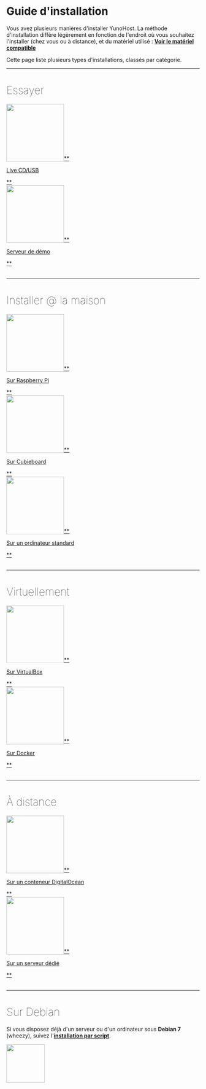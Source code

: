 # Guide d'installation

Vous avez plusieurs manières d'installer YunoHost. La méthode d'installation diffère légèrement en fonction de l'endroit où vous souhaitez l'installer (chez vous ou à distance), et du matériel utilisé : **[Voir le matériel compatible](/hardware_fr)**

Cette page liste plusieurs types d'installations, classés par catégorie.

---

<h1 style="font-weight: 100">Essayer</h1>

<div class="row">

<div class="col col-md-3 text-center">
<a href="/try_at_home"><img src="https://yunohost.org/images/usb_key.png" height=150 style="vertical-align:bottom">**<p>Live CD/USB</p>**</a>
</div>

<div class="col col-md-3 text-center">
<a href="/try"><img height=150 src="https://yunohost.org/logo.png" style="vertical-align:bottom">**<p>Serveur de démo</p>**</a>
</div>


</div>

<br>

---

<h1 style="font-weight: 100">Installer @ la maison</h1>

<div class="row">

<div class="col col-md-3 text-center">
<a href="/install_on_raspberry_fr"><img src="https://yunohost.org/images/Raspberry_Pi_-_Model_A.jpg" height=150 style="vertical-align:bottom">**<p>Sur Raspberry Pi</p>**</a>
</div>

<div class="col col-md-3 text-center">
<a href="/install_on_cubieboard_fr"><img src="https://yunohost.org/images/cubieboard2.png" height=150 style="vertical-align:bottom">**<p>Sur Cubieboard</p>**</a>
</div>

<div class="col col-md-3 text-center">
<a href="/install_iso_fr"><img src="https://yunohost.org/images/laptop.png" height=150 style="vertical-align:bottom">**<p>Sur un ordinateur standard</p>**</a>
</div>

</div>

<br>

---

<h1 style="font-weight: 100">Virtuellement</h1>

<div class="row">

<div class="col col-md-3 text-center">
<a href="/install_on_virtualbox_fr"><img src="https://yunohost.org/images/virtualbox.png" height=150 style="vertical-align:bottom">**<p>Sur VirtualBox</p>**</a>
</div>


<div class="col col-md-3 text-center">
<a href="/docker_fr"><img src="https://yunohost.org/images/docker.png" height=150 style="vertical-align:bottom">**<p>Sur Docker</p>**</a>
</div>

</div>

<br>

---

<h1 style="font-weight: 100">À distance</h1>

<div class="row">

<div class="col col-md-3 text-center">
<a href="/install_on_digitalocean_fr"><img src="https://yunohost.org/images/digitalocean.png" height=150 style="vertical-align:bottom">**<p>Sur un conteneur DigitalOcean</p>**</a>
</div>

<div class="col col-md-3 text-center">
<a href="/install_on_dedicated_server_fr"><img src="https://yunohost.org/images/vps.png" height=150 style="vertical-align:bottom">**<p>Sur un serveur dédié</p>**</a>
</div>

</div>

<br>

---

<h1 style="font-weight: 100">Sur Debian</h1>

Si vous disposez déjà d'un serveur ou d'un ordinateur sous **Debian 7** (wheezy), suivez l'**[installation par script](/install_on_debian_fr)**.

<a href="/install_on_debian"><img width=100 src="https://yunohost.org/images/debian-logo.png"></a>
